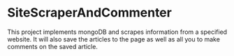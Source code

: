 # SiteScraperAndCommenter
This project implements mongoDB and scrapes information from a specified website.  It will also save the articles to the page as well as all you to make comments on the saved article.
